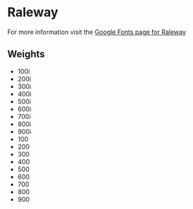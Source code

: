 # Raleway

For more information visit the [Google Fonts page for Raleway](https://fonts.google.com/specimen/Raleway)

## Weights

- 100i
- 200i
- 300i
- 400i
- 500i
- 600i
- 700i
- 800i
- 900i
- 100
- 200
- 300
- 400
- 500
- 600
- 700
- 800
- 900
